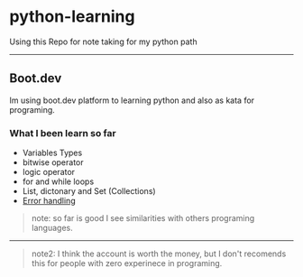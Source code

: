 # python-learning
Using this Repo for note taking for my python path

---

## Boot.dev
Im using boot.dev platform to learning python and also as kata for programing.

### What I been learn so far

* Variables Types
* bitwise operator
* logic operator
* for and while loops
* List, dictonary and Set (Collections)
* [Error handling](https://docs.python.org/3/library/exceptions.html)

> note: so far is good I see similarities with others programing languages.
---
> note2: I think the account is worth the money, but I don't recomends this for people with zero experinece in programing.

